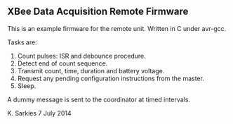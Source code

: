 XBee Data Acquisition Remote Firmware
-------------------------------------

This is an example firmware for the remote unit. Written in C under avr-gcc.

Tasks are:

1. Count pulses: ISR and debounce procedure.
2. Detect end of count sequence.
3. Transmit count, time, duration and battery voltage.
4. Request any pending configuration instructions from the master.
5. Sleep.

A dummy message is sent to the coordinator at timed intervals.

K. Sarkies
7 July 2014

